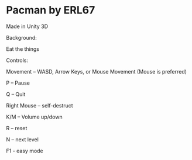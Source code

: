 # Pacman by ERL67

Made in Unity 3D

Background:

Eat the things

Controls:

Movement – WASD, Arrow Keys, or Mouse Movement (Mouse is preferred)

P – Pause

Q – Quit

Right Mouse – self-destruct

K/M – Volume up/down

R – reset

N – next level

F1 - easy mode
